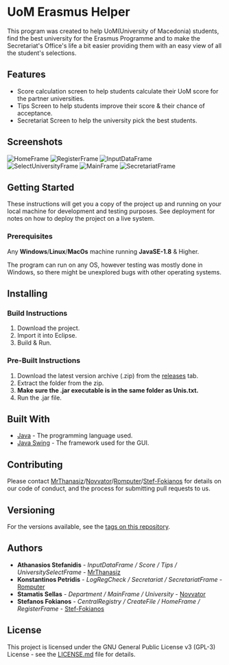 
# UoM Erasmus Helper

This program was created to help UoM(University of Macedonia) students, find the best university for the Erasmus Programme and to make the Secretariat's Office's life a bit easier providing them with an easy view of all the student's selections.

## Features
* Score calculation screen to help students calculate their UoM score for the partner universities.
* Tips Screen to help students improve their score & their chance of acceptance.
* Secretariat Screen to help the university pick the best students.

## Screenshots

![HomeFrame](https://user-images.githubusercontent.com/8089997/59288947-9c254680-8c7d-11e9-864e-28ac08d16070.png)
![RegisterFrame](https://user-images.githubusercontent.com/8089997/59288942-9af41980-8c7d-11e9-82de-b19a164ec3b1.png)
![InputDataFrame](https://user-images.githubusercontent.com/8089997/59288946-9b8cb000-8c7d-11e9-8d76-c89fc1d6195c.png)
![SelectUniversityFrame](https://user-images.githubusercontent.com/8089997/59288949-9c254680-8c7d-11e9-88f7-eae7ead76a14.png)
![MainFrame](https://user-images.githubusercontent.com/8089997/59288944-9af41980-8c7d-11e9-9bcf-7a418e4fa245.png)
![SecretariatFrame](https://user-images.githubusercontent.com/8089997/59288940-9a5b8300-8c7d-11e9-841d-8711bc192059.png)




## Getting Started

These instructions will get you a copy of the project up and running on your local machine for development and testing purposes. See deployment for notes on how to deploy the project on a live system.


### Prerequisites

Any **Windows**/**Linux**/**MacOs** machine running **JavaSE-1.8** & Higher.

The program can run on any OS, however testing was mostly done in Windows, so there might be unexplored bugs with other operating systems.


## Installing

### Build Instructions

1.  Download the project.
2.  Import it into Eclipse.
3.  Build & Run.

### Pre-Built Instructions

1. Download the latest version archive (.zip) from the [releases](https://github.com/MrThanasiz/UoM-Erasmus-Helper/releases) tab.
2. Extract the folder from the zip.
3. **Make sure the .jar executable is in the same folder as Unis.txt.**
4. Run the .jar file.


## Built With

* [Java](https://en.wikipedia.org/wiki/Java_(programming_language)) - The programming language used.
* [Java Swing](https://en.wikipedia.org/wiki/Swing_(Java)) - The framework used for the GUI.

## Contributing

Please contact [MrThanasiz](https://github.com/MrThanasiz)/[Novvator](https://github.com/Novvator)/[Romputer](https://github.com/Romputer)/[Stef-Fokianos](https://github.com/Stef-fokianos) for details on our code of conduct, and the process for submitting pull requests to us.

## Versioning

For the versions available, see the [tags on this repository](https://github.com/your/project/tags). 

## Authors

* **Athanasios Stefanidis** - *InputDataFrame / Score / Tips / UniversitySelectFrame* - [MrThanasiz](https://github.com/MrThanasiz/)
* **Konstantinos Petridis** - *LogRegCheck / Secretariat / SecretariatFrame* - [Romputer](https://github.com/Romputer)
* **Stamatis Sellas** - *Department / MainFrame / University* - [Novvator](https://github.com/Novvator)
* **Stefanos Fokianos** - *CentralRegistry / CreateFile / HomeFrame / RegisterFrame* - [Stef-Fokianos](https://github.com/Stef-fokianos)


## License

This project is licensed under the GNU General Public License v3 (GPL-3) License - see the [LICENSE.md](LICENSE.md) file for details.
